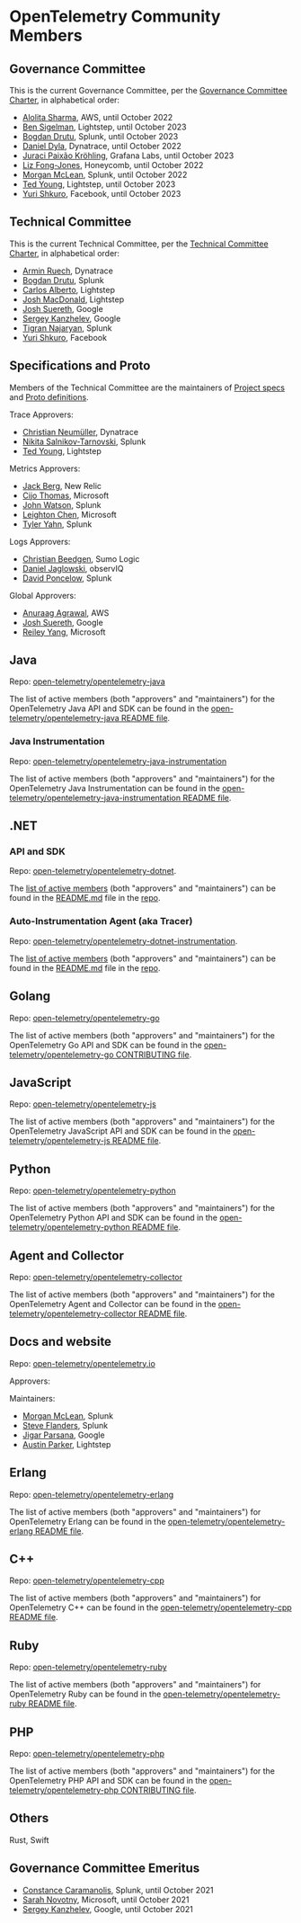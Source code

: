 # OpenTelemetry Community Members

## Governance Committee

This is the current Governance Committee, per the [Governance Committee
Charter](https://github.com/open-telemetry/community/blob/master/governance-charter.md),
in alphabetical order:

- [Alolita Sharma](https://github.com/alolita), AWS, until October 2022
- [Ben Sigelman](https://github.com/bhs), Lightstep, until October 2023
- [Bogdan Drutu](https://github.com/BogdanDrutu), Splunk, until October 2023
- [Daniel Dyla](https://github.com/dyladan), Dynatrace, until October 2022
- [Juraci Paixão Kröhling](https://github.com/jpkrohling), Grafana Labs, until October 2023
- [Liz Fong-Jones](https://github.com/lizthegrey), Honeycomb, until October 2022
- [Morgan McLean](https://github.com/mtwo), Splunk, until October 2022
- [Ted Young](https://github.com/tedsuo), Lightstep, until October 2023
- [Yuri Shkuro](https://github.com/yurishkuro), Facebook, until October 2023

## Technical Committee

This is the current Technical Committee, per the [Technical Committee
Charter](https://github.com/open-telemetry/community/blob/master/tech-committee-charter.md),
in alphabetical order:

- [Armin Ruech](https://github.com/arminru), Dynatrace
- [Bogdan Drutu](https://github.com/BogdanDrutu), Splunk
- [Carlos Alberto](https://github.com/carlosalberto), Lightstep
- [Josh MacDonald](https://github.com/jmacd), Lightstep
- [Josh Suereth](https://github.com/jsuereth), Google
- [Sergey Kanzhelev](https://github.com/SergeyKanzhelev), Google
- [Tigran Najaryan](https://github.com/tigrannajaryan), Splunk
- [Yuri Shkuro](https://github.com/yurishkuro), Facebook

## Specifications and Proto

Members of the Technical Committee are the maintainers of
[Project specs](https://github.com/open-telemetry/opentelemetry-specification)
and [Proto definitions](https://github.com/open-telemetry/opentelemetry-proto).

Trace Approvers:

- [Christian Neumüller](https://github.com/Oberon00), Dynatrace
- [Nikita Salnikov-Tarnovski](https://github.com/iNikem), Splunk
- [Ted Young](https://github.com/tedsuo), Lightstep

Metrics Approvers:

- [Jack Berg](https://github.com/jack-berg), New Relic
- [Cijo Thomas](https://github.com/cijothomas), Microsoft
- [John Watson](https://github.com/jkwatson), Splunk
- [Leighton Chen](https://github.com/lzchen), Microsoft
- [Tyler Yahn](https://github.com/MrAlias), Splunk

Logs Approvers:

- [Christian Beedgen](https://github.com/kumoroku), Sumo Logic
- [Daniel Jaglowski](https://github.com/djaglowski), observIQ
- [David Poncelow](https://github.com/zenmoto), Splunk

Global Approvers:

- [Anuraag Agrawal](https://github.com/anuraaga), AWS
- [Josh Suereth](https://github.com/jsuereth), Google
- [Reiley Yang](https://github.com/reyang), Microsoft

## Java

Repo: [open-telemetry/opentelemetry-java](https://github.com/open-telemetry/opentelemetry-java)

The list of active members (both "approvers" and "maintainers") for the OpenTelemetry Java API and SDK can be found in the [open-telemetry/opentelemetry-java README file](https://github.com/open-telemetry/opentelemetry-java#contributing).

### Java Instrumentation

Repo: [open-telemetry/opentelemetry-java-instrumentation](https://github.com/open-telemetry/opentelemetry-java-instrumentation)

The list of active members (both "approvers" and "maintainers") for the OpenTelemetry Java Instrumentation can be found in the [open-telemetry/opentelemetry-java-instrumentation README file](https://github.com/open-telemetry/opentelemetry-java-instrumentation#contributing).

## .NET

### API and SDK

Repo: [open-telemetry/opentelemetry-dotnet](https://github.com/open-telemetry/opentelemetry-dotnet).

The [list of active members](https://github.com/open-telemetry/opentelemetry-dotnet#contributing) (both "approvers" and "maintainers") can be found in the [README.md](https://github.com/open-telemetry/opentelemetry-dotnet/blob/master/README.md#contributing) file in the [repo](https://github.com/open-telemetry/opentelemetry-dotnet).

### Auto-Instrumentation Agent (aka Tracer)

Repo: [open-telemetry/opentelemetry-dotnet-instrumentation](https://github.com/open-telemetry/opentelemetry-dotnet-instrumentation).

The [list of active members](https://github.com/open-telemetry/opentelemetry-dotnet-instrumentation/tree/main/docs#community-roles) (both "approvers" and "maintainers") can be found in the [README.md](https://github.com/open-telemetry/opentelemetry-dotnet-instrumentation/tree/main/docs#community-roles) file in the [repo](https://github.com/open-telemetry/opentelemetry-dotnet-instrumentation).

## Golang

Repo: [open-telemetry/opentelemetry-go](https://github.com/open-telemetry/opentelemetry-go)

The list of active members (both "approvers" and "maintainers") for the OpenTelemetry Go API and SDK can be found in the [open-telemetry/opentelemetry-go CONTRIBUTING file](https://github.com/open-telemetry/opentelemetry-go/blob/master/CONTRIBUTING.md#approvers-and-maintainers).

## JavaScript

Repo: [open-telemetry/opentelemetry-js](https://github.com/open-telemetry/opentelemetry-js)

The list of active members (both "approvers" and "maintainers") for the OpenTelemetry JavaScript API and SDK can be found in the [open-telemetry/opentelemetry-js README file](https://github.com/open-telemetry/opentelemetry-js#contributing).

## Python

Repo: [open-telemetry/opentelemetry-python](https://github.com/open-telemetry/opentelemetry-python)

The list of active members (both "approvers" and "maintainers") for the OpenTelemetry Python API and SDK can be found in the [open-telemetry/opentelemetry-python README file](https://github.com/open-telemetry/opentelemetry-python#contributing).

## Agent and Collector

Repo: [open-telemetry/opentelemetry-collector](https://github.com/open-telemetry/opentelemetry-collector)

The list of active members (both "approvers" and "maintainers") for the OpenTelemetry Agent and Collector can be found in the [open-telemetry/opentelemetry-collector README file](https://github.com/open-telemetry/opentelemetry-collector#contributing).

## Docs and website

Repo: [open-telemetry/opentelemetry.io](https://github.com/open-telemetry/opentelemetry.io/)

Approvers:

Maintainers:

- [Morgan McLean](https://github.com/mtwo), Splunk
- [Steve Flanders](https://github.com/flands), Splunk
- [Jigar Parsana](https://github.com/jparsana), Google
- [Austin Parker](https://github.com/austinlparker), Lightstep

## Erlang

Repo: [open-telemetry/opentelemetry-erlang](https://github.com/open-telemetry/opentelemetry-erlang)

The list of active members (both "approvers" and "maintainers") for OpenTelemetry Erlang can be found in the [open-telemetry/opentelemetry-erlang README file](https://github.com/open-telemetry/opentelemetry-erlang#contributing).

## C++

Repo: [open-telemetry/opentelemetry-cpp](https://github.com/open-telemetry/opentelemetry-cpp)

The list of active members (both "approvers" and "maintainers") for OpenTelemetry C++ can be found in the [open-telemetry/opentelemetry-cpp README file](https://github.com/open-telemetry/opentelemetry-cpp#contributing).


## Ruby

Repo: [open-telemetry/opentelemetry-ruby](https://github.com/open-telemetry/opentelemetry-ruby)

The list of active members (both "approvers" and "maintainers") for OpenTelemetry Ruby can be found in the [open-telemetry/opentelemetry-ruby README file](https://github.com/open-telemetry/opentelemetry-ruby#contributing).

## PHP

Repo: [open-telemetry/opentelemetry-php](https://github.com/open-telemetry/opentelemetry-php)

The list of active members (both "approvers" and "maintainers") for the OpenTelemetry PHP API and SDK can be found in the [open-telemetry/opentelemetry-php CONTRIBUTING file](https://github.com/open-telemetry/opentelemetry-php/blob/master/CONTRIBUTING.md).

## Others

Rust, Swift

## Governance Committee Emeritus

- [Constance Caramanolis](https://github.com/ccaraman), Splunk, until October 2021
- [Sarah Novotny](https://github.com/SarahNovotny), Microsoft, until October 2021
- [Sergey Kanzhelev](https://github.com/SergeyKanzhelev), Google, until October 2021
